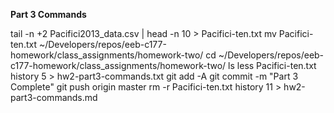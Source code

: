  

**Part 3 Commands**



  tail -n +2 Pacifici2013_data.csv | head -n 10 > Pacifici-ten.txt
  mv Pacifici-ten.txt ~/Developers/repos/eeb-c177-homework/class_assignments/homework-two/
  cd  ~/Developers/repos/eeb-c177-homework/class_assignments/homework-two/
  ls
  less Pacifici-ten.txt
  history 5 > hw2-part3-commands.txt
  git add -A
  git commit -m "Part 3 Complete"
  git push origin master
  rm -r Pacifici-ten.txt
  history 11 > hw2-part3-commands.md
